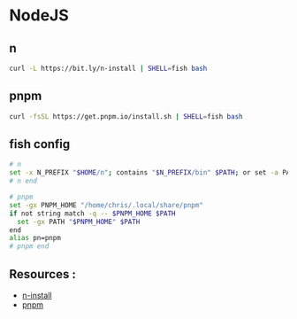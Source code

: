 # NodeJS

## n

```bash
curl -L https://bit.ly/n-install | SHELL=fish bash
```

## pnpm

```bash
curl -fsSL https://get.pnpm.io/install.sh | SHELL=fish bash
```

## fish config

```bash
# n
set -x N_PREFIX "$HOME/n"; contains "$N_PREFIX/bin" $PATH; or set -a PATH "$N_PREFIX/bin"  # Added by n-install (see http://git.io/n-install-repo).
# n end

# pnpm
set -gx PNPM_HOME "/home/chris/.local/share/pnpm"
if not string match -q -- $PNPM_HOME $PATH
  set -gx PATH "$PNPM_HOME" $PATH
end
alias pn=pnpm
# pnpm end
```

## Resources :

- [n-install](https://github.com/mklement0/n-install)
- [pnpm](https://pnpm.io/installation)

